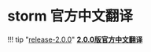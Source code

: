 # storm 官方中文翻译

!!! tip "[release-2.0.0][1]"
    **[2.0.0版官方中文翻译][1]**


[1]:http://storm.busuanzi.org/release/2.0.0/index.html
